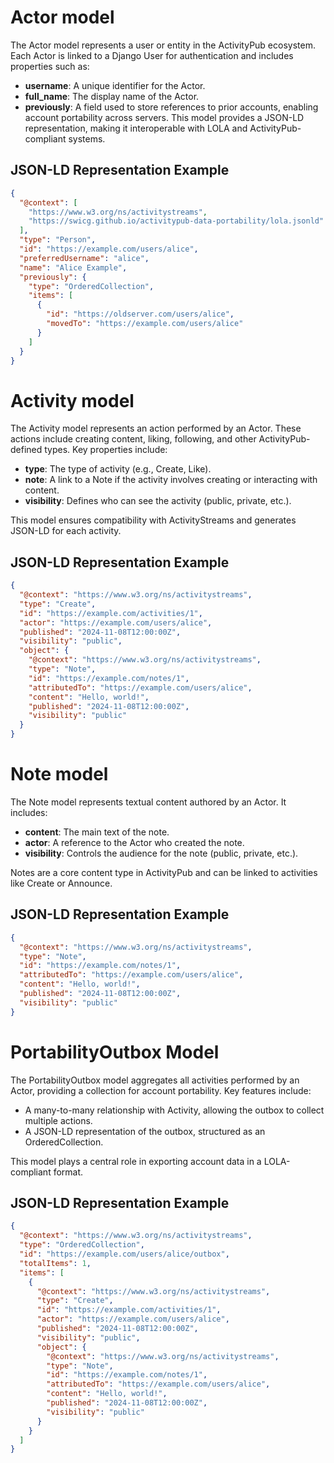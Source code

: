 # Actor model

The Actor model represents a user or entity in the ActivityPub ecosystem. Each Actor is linked to a Django User for authentication and includes properties such as:

* **username**: A unique identifier for the Actor.
* **full_name**: The display name of the Actor.
* **previously**: A field used to store references to prior accounts, enabling account portability across servers.
This model provides a JSON-LD representation, making it interoperable with LOLA and ActivityPub-compliant systems.

## **JSON-LD Representation Example**

```json
{
  "@context": [
    "https://www.w3.org/ns/activitystreams",
    "https://swicg.github.io/activitypub-data-portability/lola.jsonld"
  ],
  "type": "Person",
  "id": "https://example.com/users/alice",
  "preferredUsername": "alice",
  "name": "Alice Example",
  "previously": {
    "type": "OrderedCollection",
    "items": [
      {
        "id": "https://oldserver.com/users/alice",
        "movedTo": "https://example.com/users/alice"
      }
    ]
  }
}
```

# Activity model

The Activity model represents an action performed by an Actor. These actions include creating content, liking, following, and other ActivityPub-defined types. Key properties include:

* **type**: The type of activity (e.g., Create, Like).
* **note**: A link to a Note if the activity involves creating or interacting with content.
* **visibility**: Defines who can see the activity (public, private, etc.).

This model ensures compatibility with ActivityStreams and generates JSON-LD for each activity.

## **JSON-LD Representation Example**

```json
{
  "@context": "https://www.w3.org/ns/activitystreams",
  "type": "Create",
  "id": "https://example.com/activities/1",
  "actor": "https://example.com/users/alice",
  "published": "2024-11-08T12:00:00Z",
  "visibility": "public",
  "object": {
    "@context": "https://www.w3.org/ns/activitystreams",
    "type": "Note",
    "id": "https://example.com/notes/1",
    "attributedTo": "https://example.com/users/alice",
    "content": "Hello, world!",
    "published": "2024-11-08T12:00:00Z",
    "visibility": "public"
  }
}
```

# Note model

The Note model represents textual content authored by an Actor. It includes:

* **content**: The main text of the note.
* **actor**: A reference to the Actor who created the note.
* **visibility**: Controls the audience for the note (public, private, etc.).

Notes are a core content type in ActivityPub and can be linked to activities like Create or Announce.

## **JSON-LD Representation Example**

```json
{
  "@context": "https://www.w3.org/ns/activitystreams",
  "type": "Note",
  "id": "https://example.com/notes/1",
  "attributedTo": "https://example.com/users/alice",
  "content": "Hello, world!",
  "published": "2024-11-08T12:00:00Z",
  "visibility": "public"
}
```

# PortabilityOutbox Model

The PortabilityOutbox model aggregates all activities performed by an Actor, providing a collection for account portability. Key features include:

* A many-to-many relationship with Activity, allowing the outbox to collect multiple actions.
* A JSON-LD representation of the outbox, structured as an OrderedCollection.

This model plays a central role in exporting account data in a LOLA-compliant format.

## **JSON-LD Representation Example**

```json
{
  "@context": "https://www.w3.org/ns/activitystreams",
  "type": "OrderedCollection",
  "id": "https://example.com/users/alice/outbox",
  "totalItems": 1,
  "items": [
    {
      "@context": "https://www.w3.org/ns/activitystreams",
      "type": "Create",
      "id": "https://example.com/activities/1",
      "actor": "https://example.com/users/alice",
      "published": "2024-11-08T12:00:00Z",
      "visibility": "public",
      "object": {
        "@context": "https://www.w3.org/ns/activitystreams",
        "type": "Note",
        "id": "https://example.com/notes/1",
        "attributedTo": "https://example.com/users/alice",
        "content": "Hello, world!",
        "published": "2024-11-08T12:00:00Z",
        "visibility": "public"
      }
    }
  ]
}
```